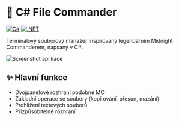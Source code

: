 # 📂 C# File Commander

[![C#](https://img.shields.io/badge/C%23-239120?style=for-the-badge&logo=c-sharp&logoColor=white)](https://docs.microsoft.com/en-us/dotnet/csharp/)
[![.NET](https://img.shields.io/badge/.NET-512BD4?style=for-the-badge&logo=dotnet&logoColor=white)](https://dotnet.microsoft.com/)

Terminálový souborový manažer inspirovaný legendárním Midnight Commanderem, napsaný v C#.

![Screenshot aplikace](screenshot.png) <!-- Nahraď skutečným screenshotem -->

## ✨ Hlavní funkce

- Dvojpanelové rozhraní podobné MC
- Základní operace se soubory (kopírování, přesun, mazání)
- Prohlížení textových souborů
- Přizpůsobitelné rozhraní

